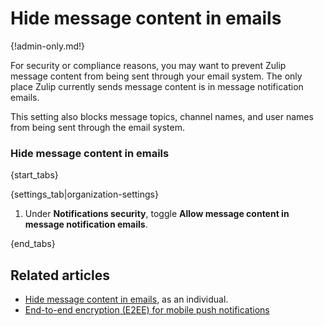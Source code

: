 # Hide message content in emails

{!admin-only.md!}

For security or compliance reasons, you may want to prevent Zulip message
content from being sent through your email system. The only place Zulip
currently sends message content is in message notification emails.

This setting also blocks message topics, channel names, and user names from
being sent through the email system.

### Hide message content in emails

{start_tabs}

{settings_tab|organization-settings}

1. Under **Notifications security**, toggle
   **Allow message content in message notification emails**.

{end_tabs}

## Related articles

* [Hide message content in emails](/help/email-notifications#hide-message-content),
  as an individual.
* [End-to-end encryption (E2EE) for mobile push notifications](/help/mobile-notifications#end-to-end-encryption-e2ee-for-mobile-push-notifications)
